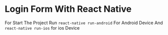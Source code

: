 # Login Form With React Native
For Start The Project Run `react-native run-android` For Android Device And `react-native run-ios` for ios Device